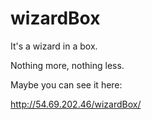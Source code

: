 wizardBox
=========
It's a wizard in a box.

Nothing more, nothing less.

Maybe you can see it here:

http://54.69.202.46/wizardBox/
